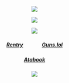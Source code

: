 ⠀<div align="center">

![](https://files.catbox.moe/38to34.png)

![](https://komarev.com/ghpvc/?username=angelmatic&color=ff254b&style=flat&label= ୨୧ &base=6390)

![](https://files.catbox.moe/3dcyn4.png)
##### [Rentry](https://rentry.co/Ringed_Retail)ㅤㅤㅤㅤ[Guns.lol](https://guns.lol/lcb6)
##### [Atabook](https://reimu.atabook.org/)

![](https://files.catbox.moe/g27i3f.png)
